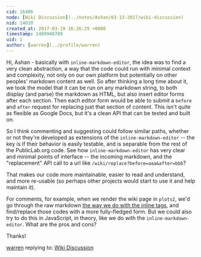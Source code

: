 ```yaml
---
cid: 16406
node: [Wiki Discussion](../notes/Ashan/03-13-2017/wiki-discussion)
nid: 14010
created_at: 2017-03-19 16:26:29 +0000
timestamp: 1489940789
uid: 1
author: [warren](../profile/warren)
---
```


Hi, Ashan - basically with `inline-markdown-editor`, the idea was to find a very clean abstraction, a way that the code could run with minimal context and complexity, not only on our own platform but potentially on other peoples' markdown content as well. So after thinking a long time about it, we took the model that it can be run on any markdown string, to both display (and parse) the markdown as HTML, but also insert editor forms after each section. Then each editor form would be able to submit a `before` and `after` request for replacing just that section of content. This isn't quite as flexible as Google Docs, but it's a clean API that can be tested and built on. 

So I think commenting and suggesting could follow similar paths, whether or not they're developed as extensions of the `inline-markdown-editor` -- the key is if their behavior is easily testable, and is separable from the rest of the PublicLab.org code. See how `inline-markdown-editor` has very clear and minimal points of interface -- the incoming markdown, and the "replacement" API call to a url like `/wiki/replace?before=aaa&after=bbb`?

That makes our code more maintainable, easier to read and understand, and more re-usable (so perhaps other projects would start to use it and help maintain it).

For comments, for example, when we render the wiki page in `plots2`, we'd go through the raw markdown [the way we do with the inline tags](https://github.com/publiclab/plots2/blob/master/app/models/concerns/node_shared.rb#L13), and find/replace those codes with a more fully-fledged form. But we could also try to do this in JavaScript, in theory, like we do with the `inline-markdown-editor`. What are the pros and cons? 

Thanks!

[warren](../profile/warren) replying to: [Wiki Discussion](../notes/Ashan/03-13-2017/wiki-discussion)

